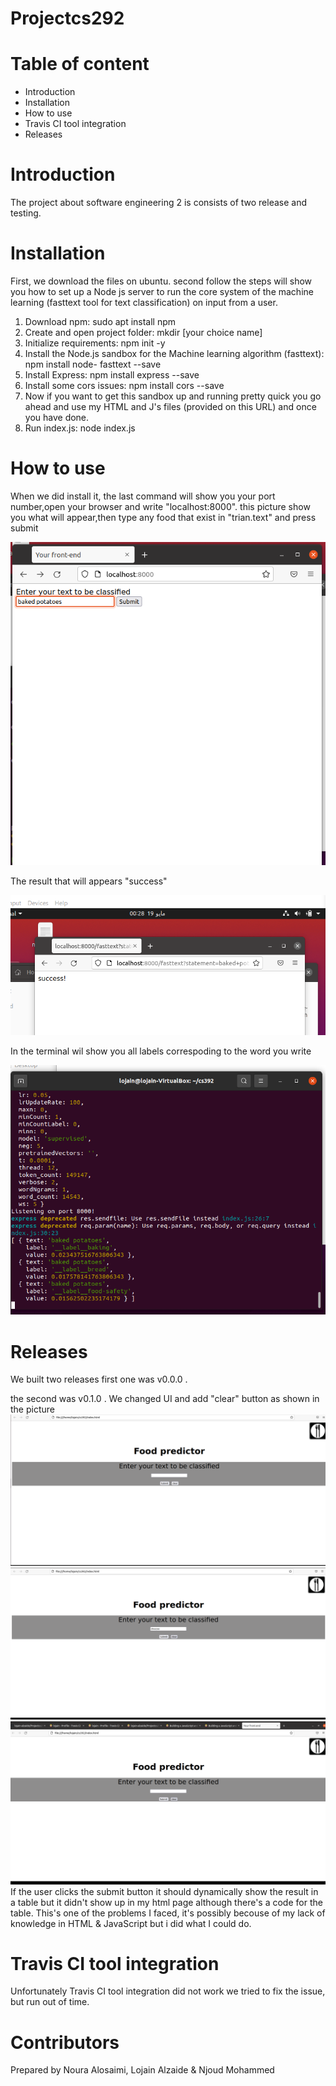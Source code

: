 # Projectcs292
# Table of content
- Introduction
- Installation
- How to use
- Travis CI tool integration
- Releases

# Introduction
The project about software engineering 2 is consists of two release and testing. 
# Installation
First, we download the  files on ubuntu. second follow the steps will show you how to set up a Node js server to run the core system of the machine learning (fasttext tool for text classification) on input from a user.
1.	Download npm: sudo apt install npm
2.	Create and open project folder: mkdir [your choice name]
3.	Initialize requirements: npm init -y
4.	Install the Node.js sandbox for the Machine learning algorithm (fasttext): npm install node- fasttext --save
5.	Install Express: npm install express --save
6.	Install some cors issues: npm install cors --save
7.	Now if you want to get this sandbox up and running pretty quick you go ahead and use my HTML and J's files (provided on this URL) and once you have done.
8.	Run index.js: node index.js

# How to use 
When we did install it, the last command will show you your port number,open your browser and write "localhost:8000". 
this picture show you what will appear,then type any food that exist in "trian.text" and press submit

![](cscl.png)

The result that will appears "success"

![](cssu.png)


In the terminal wil show you all labels correspoding to the word you write

![](cstr.png)
# Releases
We built two releases first one was v0.0.0 .

the second was v0.1.0 .
We changed UI and add "clear" button as shown in the picture
![](new.png)
![](new2.png)
![](new3.png)
If the user clicks the submit button it should dynamically show the result in a table but it didn't show up in my html page although there's a code for the table. This's one of the problems I faced, it's possibly becouse of my lack of knowledge in HTML & JavaScript but i did what I could do.

# Travis CI tool integration
Unfortunately Travis CI tool integration did not work we tried to fix the issue, but run out of time.
# Contributors
Prepared by Noura Alosaimi, Lojain Alzaide & Njoud Mohammed
